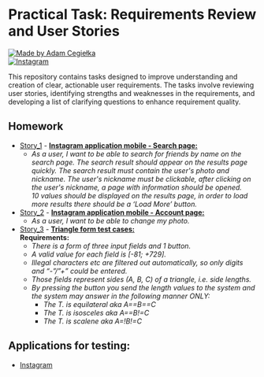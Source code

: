 # Practical Task: Requirements Review and User Stories

[![Made by Adam Cegiełka](https://img.shields.io/badge/made%20by%20-Adam%20Cegielka-blue.svg?style=flat-square)](https://adamcegielka.pl) <br>
[![Instagram](https://img.shields.io/badge/Testing%20App-Instagram-d62976.svg?logo=instagram)](https://www.instagram.com/)

This repository contains tasks designed to improve understanding and creation of clear, actionable user requirements. The tasks involve reviewing user stories, identifying strengths and weaknesses in the requirements, and developing a list of clarifying questions to enhance requirement quality.

## Homework

- [Story_1](https://github.com/AdamCegGrid/practical_task_modul_6/tree/main/Story_1) - [**Instagram application mobile - Search page:**](https://github.com/AdamCegGrid/practical_task_modul_6/tree/main/Story_1)  
    - *As a user, I want to be able to search for friends by name on the search page. The search result should appear on the results page quickly. The search result must contain the user's photo and nickname. The user's nickname must be clickable, after clicking on the user's nickname, a page with information should be opened.<br>10 values should be displayed on the results page, in order to load more results there should be a ‘Load More’ button.*
- [Story_2](https://github.com/AdamCegGrid/practical_task_modul_6/tree/main/Story_2) - [**Instagram application mobile - Account page:**](https://github.com/AdamCegGrid/practical_task_modul_6/tree/main/Story_2)  
    - *As a user, I want to be able to change my photo.*
- [Story_3](https://github.com/AdamCegGrid/practical_task_modul_6/tree/main/Story_3) - [**Triangle form test cases:**](https://github.com/AdamCegGrid/practical_task_modul_6/tree/main/Story_3)  
**Requirements:**
    - *There is a form of three input fields and 1 button.*  
    - *A valid value for each field is [-81; +729].*  
    - *Illegal characters etc are filtered out automatically, so only digits and “-”/”+” could be entered.*  
    - *Those fields represent sides (A, B, C) of a triangle, i.e. side lengths.*  
    - *By pressing the button you send the length values to the system and the system may answer in the following manner ONLY:*  
        - *The T. is equilateral aka A==B==C*  
        - *The T. is isosceles aka A==B!=C*  
        - *The T. is scalene aka A=!B!=C*  

## Applications for testing:

- [Instagram](https://www.instagram.com/)